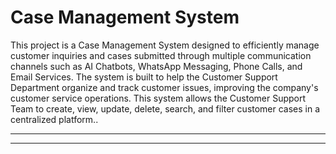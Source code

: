 # Case Management System

This project is a Case Management System designed to efficiently manage customer inquiries and cases submitted through multiple communication channels such as AI Chatbots, WhatsApp Messaging, Phone Calls, and Email Services. The system is built to help the Customer Support Department organize and track customer issues, improving the company's customer service operations. This system allows the Customer Support Team to create, view, update, delete, search, and filter customer cases in a centralized platform..

---
---
